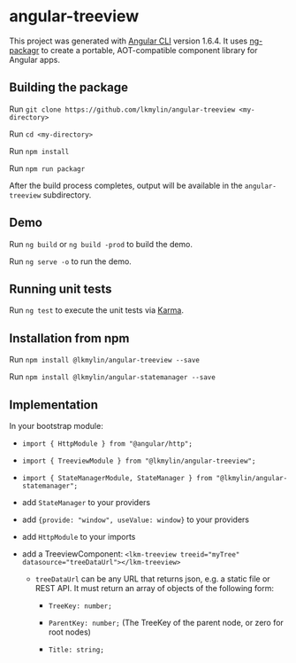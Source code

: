 # angular-treeview

This project was generated with [Angular CLI](https://github.com/angular/angular-cli) version 1.6.4.
It uses [ng-packagr](https://github.com/dherges/ng-packagr) to create a portable, AOT-compatible
component library for Angular apps.

## Building the package

Run `git clone https://github.com/lkmylin/angular-treeview <my-directory>`

Run `cd <my-directory>`

Run `npm install`

Run `npm run packagr`

After the build process completes, output will be available in the `angular-treeview` subdirectory.

## Demo

Run `ng build` or `ng build -prod` to build the demo.

Run `ng serve -o` to run the demo.

## Running unit tests

Run `ng test` to execute the unit tests via [Karma](https://karma-runner.github.io).

## Installation from npm

Run `npm install @lkmylin/angular-treeview --save`

Run `npm install @lkmylin/angular-statemanager --save`

## Implementation

In your bootstrap module:

* `import { HttpModule } from "@angular/http";`

* `import { TreeviewModule } from "@lkmylin/angular-treeview";`

* `import { StateManagerModule, StateManager } from "@lkmylin/angular-statemanager";`

* add `StateManager` to your providers

* add `{provide: "window", useValue: window}` to your providers

* add `HttpModule` to your imports

* add a TreeviewComponent: `<lkm-treeview treeid="myTree" datasource="treeDataUrl"></lkm-treeview>`

    * `treeDataUrl` can be any URL that returns json, e.g. a static file or REST API. It must return
      an array of objects of the following form:

        * `TreeKey: number;`

        * `ParentKey: number;` (The TreeKey of the parent node, or zero for root nodes)

        * `Title: string;`